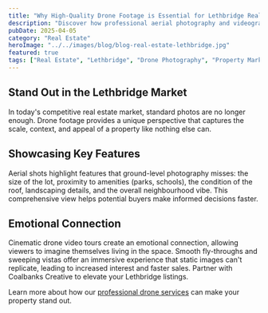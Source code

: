 ```yaml
---
title: "Why High-Quality Drone Footage is Essential for Lethbridge Real Estate Listings"
description: "Discover how professional aerial photography and videography can make your Lethbridge property listings stand out and attract more buyers."
pubDate: 2025-04-05
category: "Real Estate"
heroImage: "../../images/blog/blog-real-estate-lethbridge.jpg"
featured: true
tags: ["Real Estate", "Lethbridge", "Drone Photography", "Property Marketing", "Aerial Video"]
---
```


## Stand Out in the Lethbridge Market

In today's competitive real estate market, standard photos are no longer enough. Drone footage provides a unique perspective that captures the scale, context, and appeal of a property like nothing else can.

## Showcasing Key Features

Aerial shots highlight features that ground-level photography misses: the size of the lot, proximity to amenities (parks, schools), the condition of the roof, landscaping details, and the overall neighbourhood vibe. This comprehensive view helps potential buyers make informed decisions faster.

## Emotional Connection

Cinematic drone video tours create an emotional connection, allowing viewers to imagine themselves living in the space. Smooth fly-throughs and sweeping vistas offer an immersive experience that static images can't replicate, leading to increased interest and faster sales. Partner with Coalbanks Creative to elevate your Lethbridge listings.

Learn more about how our [professional drone services](/services) can make your property stand out.
